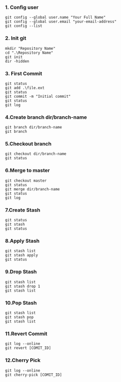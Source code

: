 ### 1. Config user
``` 
git config --global user.name "Your Full Name"
git config --global user.email "your-email-address"
git config --list
```

### 2. Init git
```
mkdir "Repository Name"
cd ".\Repository Name"
git init
dir -hidden
```

### 3. First Commit  
```
git status
git add .\file.ext
git status
git commit -m "Initial commit"
git status
git log
```

### 4.Create branch dir/branch-name
```
git branch dir/branch-name
git branch
```

### 5.Checkout branch
```
git checkout dir/branch-name
git status
```

### 6.Merge to master
```
git checkout master
git status
git merge dir/branch-name
git status
git log
```

### 7.Create Stash
```
git status
git stash
git status
```

### 8.Apply Stash
```
git stash list
git stash apply 
git status
```

### 9.Drop Stash
```
git stash list
git stash drop 1
git stash list
```

### 10.Pop Stash
```
git stash list
git stash pop
git stash list
```
### 11.Revert Commit
 ```
 git log --online
 git revert [COMIT_ID]
 ```

### 12.Cherry Pick
```
git log --online
git cherry-pick [COMIT_ID]
```
